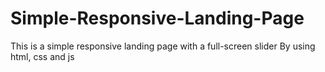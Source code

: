 # Simple-Responsive-Landing-Page
This is a simple responsive landing page with a full-screen slider
By using html, css and js
